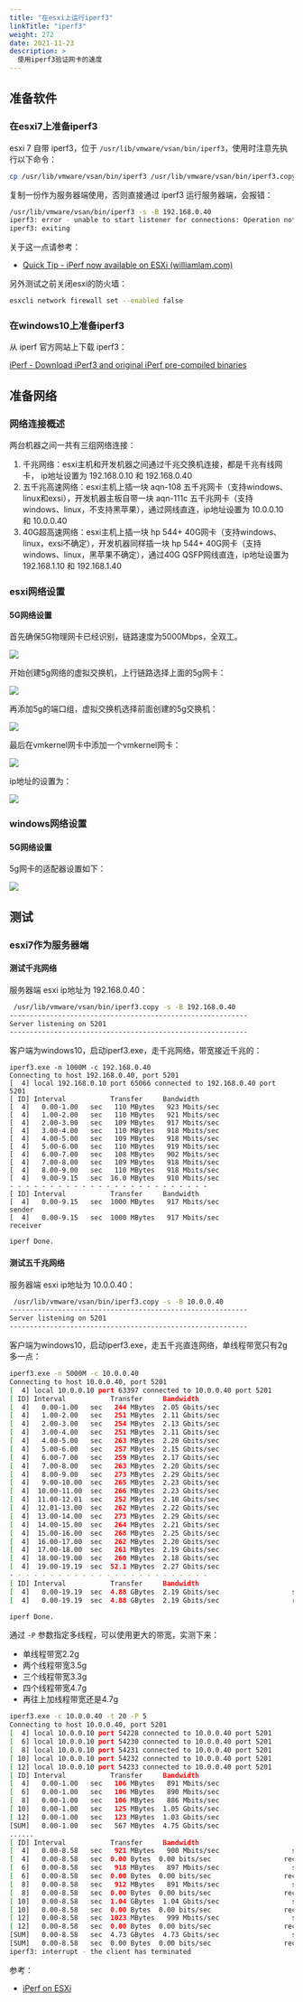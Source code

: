 ```yaml
---
title: "在esxi上运行iperf3"
linkTitle: "iperf3"
weight: 272
date: 2021-11-23
description: >
  使用iperf3验证网卡的速度
---
```


## 准备软件

### 在esxi7上准备iperf3

esxi 7 自带 iperf3，位于 `/usr/lib/vmware/vsan/bin/iperf3`，使用时注意先执行以下命令：

```bash
cp /usr/lib/vmware/vsan/bin/iperf3 /usr/lib/vmware/vsan/bin/iperf3.copy
```

复制一份作为服务器端使用，否则直接通过 iperf3 运行服务器端，会报错：

```bash
/usr/lib/vmware/vsan/bin/iperf3 -s -B 192.168.0.40
iperf3: error - unable to start listener for connections: Operation not permitted
iperf3: exiting
```

关于这一点请参考：

- [Quick Tip - iPerf now available on ESXi (williamlam.com)](https://williamlam.com/2016/03/quick-tip-iperf-now-available-on-esxi.html)

另外测试之前关闭esxi的防火墙：

```bash
esxcli network firewall set --enabled false
```

### 在windows10上准备iperf3

从 iperf 官方网站上下载 iperf3：

[iPerf - Download iPerf3 and original iPerf pre-compiled binaries](https://iperf.fr/iperf-download.php#windows)

## 准备网络

### 网络连接概述

两台机器之间一共有三组网络连接：

1. 千兆网络：esxi主机和开发机器之间通过千兆交换机连接，都是千兆有线网卡， ip地址设置为 192.168.0.10 和 192.168.0.40
2. 五千兆高速网络：esxi主机上插一块 aqn-108 五千兆网卡（支持windows、linux和exsi），开发机器主板自带一块 aqn-111c 五千兆网卡（支持windows、linux，不支持黑苹果），通过网线直连，ip地址设置为 10.0.0.10 和 10.0.0.40
3. 40G超高速网络：esxi主机上插一块 hp 544+ 40G网卡（支持windows、linux，exsi不确定），开发机器同样插一块 hp 544+ 40G网卡（支持windows、linux，黑苹果不确定），通过40G QSFP网线直连，ip地址设置为 192.168.1.10 和 192.168.1.40

### esxi网络设置

#### 5G网络设置

首先确保5G物理网卡已经识别，链路速度为5000Mbps，全双工。

![](images/5g-card.jpg)

开始创建5g网络的虚拟交换机，上行链路选择上面的5g网卡：

![](images/5g-vswitch.jpg)

再添加5g的端口组，虚拟交换机选择前面创建的5g交换机：

![](images/5g-network.jpg)

最后在vmkernel网卡中添加一个vmkernel网卡：

![](images/5g-vmkernel-card.jpg)

ip地址的设置为：

![](images/5g-vmkernel-card-ipv4.jpg)

### windows网络设置

#### 5G网络设置

5g网卡的适配器设置如下：

![](images/windows-5g-setting.jpg)



## 测试

### esxi7作为服务器端

#### 测试千兆网络

服务器端 esxi ip地址为 192.168.0.40：

```bash
 /usr/lib/vmware/vsan/bin/iperf3.copy -s -B 192.168.0.40
-----------------------------------------------------------
Server listening on 5201
-----------------------------------------------------------
```

客户端为windows10，启动iperf3.exe，走千兆网络，带宽接近千兆的：

```
iperf3.exe -n 1000M -c 192.168.0.40
Connecting to host 192.168.0.40, port 5201
[  4] local 192.168.0.10 port 65066 connected to 192.168.0.40 port 5201
[ ID] Interval           Transfer     Bandwidth
[  4]   0.00-1.00   sec   110 MBytes   923 Mbits/sec
[  4]   1.00-2.00   sec   110 MBytes   921 Mbits/sec
[  4]   2.00-3.00   sec   109 MBytes   917 Mbits/sec
[  4]   3.00-4.00   sec   110 MBytes   918 Mbits/sec
[  4]   4.00-5.00   sec   109 MBytes   918 Mbits/sec
[  4]   5.00-6.00   sec   110 MBytes   919 Mbits/sec
[  4]   6.00-7.00   sec   108 MBytes   902 Mbits/sec
[  4]   7.00-8.00   sec   109 MBytes   918 Mbits/sec
[  4]   8.00-9.00   sec   110 MBytes   918 Mbits/sec
[  4]   9.00-9.15   sec  16.0 MBytes   910 Mbits/sec
- - - - - - - - - - - - - - - - - - - - - - - - -
[ ID] Interval           Transfer     Bandwidth
[  4]   0.00-9.15   sec  1000 MBytes   917 Mbits/sec                  sender
[  4]   0.00-9.15   sec  1000 MBytes   917 Mbits/sec                  receiver

iperf Done.
```

#### 测试五千兆网络

服务器端 esxi ip地址为 10.0.0.40：

```bash
 /usr/lib/vmware/vsan/bin/iperf3.copy -s -B 10.0.0.40
-----------------------------------------------------------
Server listening on 5201
-----------------------------------------------------------
```

客户端为windows10，启动iperf3.exe，走五千兆直连网络，单线程带宽只有2g多一点：

```bash
iperf3.exe -n 5000M -c 10.0.0.40
Connecting to host 10.0.0.40, port 5201
[  4] local 10.0.0.10 port 63397 connected to 10.0.0.40 port 5201
[ ID] Interval           Transfer     Bandwidth
[  4]   0.00-1.00   sec   244 MBytes  2.05 Gbits/sec
[  4]   1.00-2.00   sec   251 MBytes  2.11 Gbits/sec
[  4]   2.00-3.00   sec   254 MBytes  2.13 Gbits/sec
[  4]   3.00-4.00   sec   251 MBytes  2.11 Gbits/sec
[  4]   4.00-5.00   sec   263 MBytes  2.20 Gbits/sec
[  4]   5.00-6.00   sec   257 MBytes  2.15 Gbits/sec
[  4]   6.00-7.00   sec   259 MBytes  2.17 Gbits/sec
[  4]   7.00-8.00   sec   263 MBytes  2.20 Gbits/sec
[  4]   8.00-9.00   sec   273 MBytes  2.29 Gbits/sec
[  4]   9.00-10.00  sec   265 MBytes  2.23 Gbits/sec
[  4]  10.00-11.00  sec   266 MBytes  2.23 Gbits/sec
[  4]  11.00-12.01  sec   252 MBytes  2.10 Gbits/sec
[  4]  12.01-13.00  sec   262 MBytes  2.22 Gbits/sec
[  4]  13.00-14.00  sec   273 MBytes  2.29 Gbits/sec
[  4]  14.00-15.00  sec   264 MBytes  2.21 Gbits/sec
[  4]  15.00-16.00  sec   268 MBytes  2.25 Gbits/sec
[  4]  16.00-17.00  sec   262 MBytes  2.20 Gbits/sec
[  4]  17.00-18.00  sec   261 MBytes  2.19 Gbits/sec
[  4]  18.00-19.00  sec   260 MBytes  2.18 Gbits/sec
[  4]  19.00-19.19  sec  52.1 MBytes  2.27 Gbits/sec
- - - - - - - - - - - - - - - - - - - - - - - - -
[ ID] Interval           Transfer     Bandwidth
[  4]   0.00-19.19  sec  4.88 GBytes  2.19 Gbits/sec                  sender
[  4]   0.00-19.19  sec  4.88 GBytes  2.19 Gbits/sec                  receiver

iperf Done.
```

通过 `-P` 参数指定多线程，可以使用更大的带宽，实测下来：

- 单线程带宽2.2g
- 两个线程带宽3.5g
- 三个线程带宽3.3g
- 四个线程带宽4.7g
- 再往上加线程带宽还是4.7g

```bash
iperf3.exe -c 10.0.0.40 -t 20 -P 5
Connecting to host 10.0.0.40, port 5201
[  4] local 10.0.0.10 port 54228 connected to 10.0.0.40 port 5201
[  6] local 10.0.0.10 port 54230 connected to 10.0.0.40 port 5201
[  8] local 10.0.0.10 port 54231 connected to 10.0.0.40 port 5201
[ 10] local 10.0.0.10 port 54232 connected to 10.0.0.40 port 5201
[ 12] local 10.0.0.10 port 54233 connected to 10.0.0.40 port 5201
[ ID] Interval           Transfer     Bandwidth
[  4]   0.00-1.00   sec   106 MBytes   891 Mbits/sec
[  6]   0.00-1.00   sec   106 MBytes   890 Mbits/sec
[  8]   0.00-1.00   sec   106 MBytes   886 Mbits/sec
[ 10]   0.00-1.00   sec   125 MBytes  1.05 Gbits/sec
[ 12]   0.00-1.00   sec   123 MBytes  1.03 Gbits/sec
[SUM]   0.00-1.00   sec   567 MBytes  4.75 Gbits/sec
......
[ ID] Interval           Transfer     Bandwidth
[  4]   0.00-8.58   sec   921 MBytes   900 Mbits/sec                  sender
[  4]   0.00-8.58   sec  0.00 Bytes  0.00 bits/sec                  receiver
[  6]   0.00-8.58   sec   918 MBytes   897 Mbits/sec                  sender
[  6]   0.00-8.58   sec  0.00 Bytes  0.00 bits/sec                  receiver
[  8]   0.00-8.58   sec   912 MBytes   891 Mbits/sec                  sender
[  8]   0.00-8.58   sec  0.00 Bytes  0.00 bits/sec                  receiver
[ 10]   0.00-8.58   sec  1.04 GBytes  1.04 Gbits/sec                  sender
[ 10]   0.00-8.58   sec  0.00 Bytes  0.00 bits/sec                  receiver
[ 12]   0.00-8.58   sec  1023 MBytes   999 Mbits/sec                  sender
[ 12]   0.00-8.58   sec  0.00 Bytes  0.00 bits/sec                  receiver
[SUM]   0.00-8.58   sec  4.73 GBytes  4.73 Gbits/sec                  sender
[SUM]   0.00-8.58   sec  0.00 Bytes  0.00 bits/sec                  receiver
iperf3: interrupt - the client has terminated
```







参考：

- [iPerf on ESXi](https://www.controlup.com/resources/blog/entry/iperf-on-esxi/)

